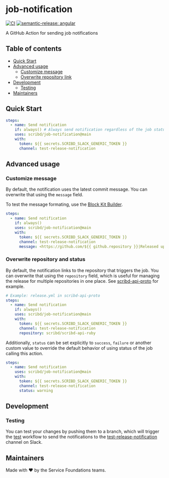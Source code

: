 # job-notification

[![CI](https://github.com/scribd/job-notification/actions/workflows/ci.yml/badge.svg?branch=main&event=push)](https://github.com/scribd/job-notification/actions/workflows/test.yml) [![semantic-release: angular](https://img.shields.io/badge/semantic--release-angular-e10079?logo=semantic-release)](https://github.com/semantic-release/semantic-release)

A GitHub Action for sending job notifications

## Table of contents

- [Quick Start](#quick-start)
- [Advanced usage](#advanced-usage)
  - [Customize message](#customize-message)
  - [Overwrite repository link](#overwrite-repository-link)
- [Development](#development)
  - [Testing](#testing)
- [Maintainers](#maintainers)

## Quick Start

```yaml
steps:
  - name: Send notification 
    if: always() # Always send notification regardless of the job status.
    uses: scribd/job-notification@main
    with:
      token: ${{ secrets.SCRIBD_SLACK_GENERIC_TOKEN }}
      channel: test-release-notification
```

## Advanced usage

### Customize message

By default, the notification uses the latest commit message. You can overwrite that using the `message` field. 

To test the message formating, use the [Block Kit Builder](https://app.slack.com/block-kit-builder/).

```yaml
steps:
  - name: Send notification 
    if: always()
    uses: scribd/job-notification@main
    with:
      token: ${{ secrets.SCRIBD_SLACK_GENERIC_TOKEN }}
      channel: test-release-notification
      message: <https://github.com/${{ github.repository }}|Released update>
```

### Overwrite repository and status

By default, the notification links to the repository that triggers the job. You can overwrite that using the `repository` field, which is useful for managing the release for multiple repositories in one place. See [scribd-api-proto](https://github.com/scribd/scribd-api-proto) for example.

```yaml
# Example: release.yml in scribd-api-proto
steps:
  - name: Send notification 
    if: always()
    uses: scribd/job-notification@main
    with:
      token: ${{ secrets.SCRIBD_SLACK_GENERIC_TOKEN }}
      channel: test-release-notification
      repository: scribd/scribd-api-ruby
```
Additionally, `status` can be set explicitly to `success`, `failure` or another custom value to override the default behavior of using status of the job calling this action.

```yaml
steps:
  - name: Send notification
    uses: scribd/job-notification@main
    with:
      token: ${{ secrets.SCRIBD_SLACK_GENERIC_TOKEN }}
      channel: test-release-notification
      status: warning
```

## Development

### Testing

You can test your changes by pushing them to a branch, which will trigger the [test](.github/workflows/test.yml) workflow to send the notifications to the [test-release-notification](https://scribd.slack.com/archives/C04U68KR6CU) channel on Slack.

## Maintainers

Made with ❤️ by the Service Foundations teams.
